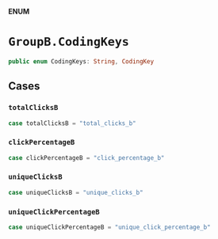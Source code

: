 **ENUM**

# `GroupB.CodingKeys`

```swift
public enum CodingKeys: String, CodingKey
```

## Cases
### `totalClicksB`

```swift
case totalClicksB = "total_clicks_b"
```

### `clickPercentageB`

```swift
case clickPercentageB = "click_percentage_b"
```

### `uniqueClicksB`

```swift
case uniqueClicksB = "unique_clicks_b"
```

### `uniqueClickPercentageB`

```swift
case uniqueClickPercentageB = "unique_click_percentage_b"
```
